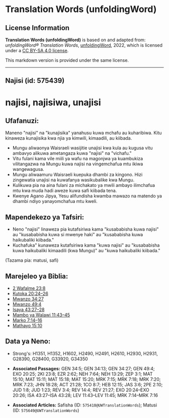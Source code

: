 # Translation Words (unfoldingWord)

## License Information

**Translation Words (unfoldingWord)** is based on and adapted from: _unfoldingWord® Translation Words_, [unfoldingWord](https://unfoldingword.org/utw), 2022, which is licensed under a [CC BY-SA 4.0 license](https://creativecommons.org/licenses/by-sa/4.0/legalcode.en).

This markdown version is provided under the same license.



--------------------------------

## Najisi (id: 575439)

najisi, najisiwa, unajisi
=========================

Ufafanuzi:
----------

Maneno "najisi" na "kunajisika" yanahusu kuwa mchafu au kuharibiwa. Kitu kinaweza kunajisika kwa njia ya kimwili, kimaadili, au kiibada.

* Mungu aliwaonya Waisraeli wasijitie unajisi kwa kula au kugusa vitu ambavyo alikuwa ametangaza kuwa "najisi" na "vichafu."
* Vitu fulani kama vile miili ya wafu na magonjwa ya kuambukiza vilitangazwa na Mungu kuwa najisi na vingemchafua mtu ikiwa wangewagusa.
* Mungu aliwaamuru Waisraeli kuepuka dhambi za kingono. Hizi zingewatia unajisi na kuwafanya wasikubalike kwa Mungu.
* Kulikuwa pia na aina fulani za michakato ya mwili ambayo ilimchafua mtu kwa muda hadi aweze kuwa safi kiibada tena.
* Kwenye Agano Jipya, Yesu alifundisha kwamba mawazo na matendo ya dhambi ndiyo yanayomchafua mtu kweli.

Mapendekezo ya Tafsiri:
-----------------------

* Neno "najisi" linaweza pia kutafsiriwa kama "kusababisha kuwa najisi" au "kusababisha kuwa si mwenye haki" au "kusababisha kuwa haikubaliki kiibada."
* Kuchafuka" kunaweza kutafsiriwa kama "kuwa najisi" au "kusababisha kuwa haikubaliki kimaadili (kwa Mungu)" au "kuwa haikubaliki kiibada."

(Tazama pia: matusi, safi)

Marejeleo ya Biblia:
--------------------

* [2 Wafalme 23:8](https://ref.ly/2Kgs23:8)
* [Kutoka 20:24–26](https://ref.ly/Exod20:24-Exod20:26)
* [Mwanzo 34:27](https://ref.ly/Gen34:27)
* [Mwanzo 49:4](https://ref.ly/Gen49:4)
* [Isaya 43:27–28](https://ref.ly/Isa43:27-Isa43:28)
* [Mambo ya Walawi 11:43–45](https://ref.ly/Lev11:43-Lev11:45)
* [Marko 7:14–16](https://ref.ly/Mark7:14-Mark7:16)
* [Mathayo 15:10](https://ref.ly/Matt15:10)

Data ya Neno:
-------------

* Strong's: H1351, H1352, H1602, H2490, H2491, H2610, H2930, H2931, G28390, G28400, G33920, G34350

* **Associated Passages:** GEN 34:5; GEN 34:13; GEN 34:27; GEN 49:4; EXO 20:25; 2KI 23:8; EZR 2:62; NEH 7:64; NEH 13:29; ZEP 3:1; MAT 15:10; MAT 15:11; MAT 15:18; MAT 15:20; MRK 7:15; MRK 7:18; MRK 7:20; MRK 7:23; JHN 18:28; ACT 21:28; 1CO 8:7; HEB 12:15; JAS 3:6; 2PE 2:10; JUD 1:8; JUD 1:23; REV 3:4; REV 14:4; REV 21:27; EXO 20:24–EXO 20:26; ISA 43:27–ISA 43:28; LEV 11:43–LEV 11:45; MRK 7:14–MRK 7:16
* **Associated Articles:** Safisha (ID: `575410@UWTranslationWords`); Matusi (ID: `575649@UWTranslationWords`)

